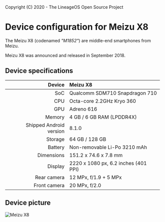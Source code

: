 Copyright (C) 2020 - The LineageOS Open Source Project

Device configuration for Meizu X8
==============

The Meizu X8 (codenamed _"M1852"_) are middle-end smartphones from Meizu.

Meizu X8 was announced and released in September 2018.

## Device specifications

| Device       | Meizu X8                               |
| -----------: | :------------------------------------- |
| SoC          | Qualcomm SDM710 Snapdragon 710         |
| CPU          | Octa-core 2.2GHz Kryo 360              |
| GPU          | Adreno 616                             |
| Memory       | 4 GB / 6 GB RAM (LPDDR4X)              |
| Shipped Android version | 8.1.0                       |
| Storage      | 64 GB / 128 GB                         |
| Battery      | Non-removable Li-Po 3210 mAh           |
| Dimensions   | 151.2 x 74.6 x 7.8 mm                  |
| Display      | 2220 x 1080 px, 6.2 inches (401 PPI)   |
| Rear camera  | 12 MPx, f/1.9 + 5 MPx                  |
| Front camera | 20 MPx, f/2.0                          |

## Device picture

![Meizu X8](https://www3.res.meizu.com/static/cn/x8/spec/images/phone-purple_d35a7e7.png "Meizu X8")

